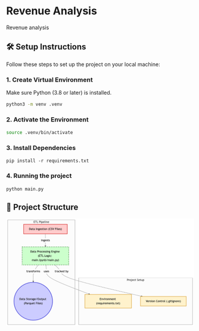 # Revenue Analysis

Revenue analysis

## 🛠️ Setup Instructions

Follow these steps to set up the project on your local machine:

### 1. Create Virtual Environment

Make sure Python (3.8 or later) is installed.

```bash
python3 -m venv .venv
```

### 2. Activate the Environment

```bash
source .venv/bin/activate
```

### 3. Install Dependencies

```python3
pip install -r requirements.txt
```

### 4. Running the project

```python3
python main.py
```

## 📁 Project Structure

![Revenue Analysis Diagram](./public/revenue-analysis-diagram.png)